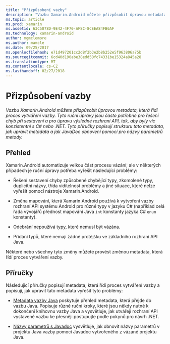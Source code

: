 ```yaml
---
title: "Přizpůsobení vazby"
description: "Vazbu Xamarin.Android můžete přizpůsobit úpravou metadata, která řídí proces vytváření vazby. Tyto ruční úpravy jsou často potřebné pro řešení chyb při sestavení a pro úpravu výsledné rozhraní API, tak, aby byly víc konzistentní s C# nebo .NET. Tyto příručky popisují strukturu tato metadata, jak upravit metadata a jak JavaDoc obnovení pomocí pro názvy parametrů metody."
ms.topic: article
ms.prod: xamarin
ms.assetid: 63C5078D-9E42-4F70-AF8C-8CEEA84FB6AF
ms.technology: xamarin-android
author: mgmclemore
ms.author: mamcle
ms.date: 09/25/2017
ms.openlocfilehash: e71d497201cc2d8f2b3e2b8b252e5f963806a75b
ms.sourcegitcommit: 6cd40d190abe38edd50fc74331be15324a845a28
ms.translationtype: MT
ms.contentlocale: cs-CZ
ms.lasthandoff: 02/27/2018
---
```

# <a name="customizing-bindings"></a>Přizpůsobení vazby

_Vazbu Xamarin.Android můžete přizpůsobit úpravou metadata, která řídí proces vytváření vazby. Tyto ruční úpravy jsou často potřebné pro řešení chyb při sestavení a pro úpravu výsledné rozhraní API, tak, aby byly víc konzistentní s C# nebo .NET. Tyto příručky popisují strukturu tato metadata, jak upravit metadata a jak JavaDoc obnovení pomocí pro názvy parametrů metody._

<a name="overview" />

## <a name="overview"></a>Přehled
 
Xamarin.Android automatizuje velkou část procesu vázání; ale v některých případech je ruční úpravy potřeba vyřešit následující problémy:

-   Řešení sestavení chyby způsobené chybějící typy, zkomolené typy, duplicitní názvy, třída viditelnost problémy a jiné situace, které nelze vyřešit pomocí nástroje Xamarin.Android. 

-   Změna mapování, která Xamarin.Android používá k vytvoření vazby rozhraní API systému Android pro různé typy v jazyku C# (například celá řada vývojářů přednost mapování Java `int` konstanty jazyka C# `enum` konstanty).

-   Odebrání nepoužívá typy, které nemusí být vázána. 

-   Přidání typů, které nemají žádné protějšku ve základního rozhraní API Java. 

Některé nebo všechny tyto změny můžete provést změnou metadata, která řídí proces vytváření vazby.

<a name="guides" />

## <a name="guides"></a>Příručky

Následující příručky popisují metadata, která řídí proces vytváření vazby a popisují, jak upravit tato metadata vyřešit tyto problémy:

-   [Metadata vazby Java](~/android/platform/binding-java-library/customizing-bindings/java-bindings-metadata.md) poskytuje přehled metadata, která přejde do vazbu Java.
    Popisuje různé ruční kroky, které jsou někdy nutné k dokončení knihovnu vazby Java a vysvětluje, jak utvářejí rozhraní API vystavené vazbu ke přesněji postupujte podle pokynů pro návrh .NET.

-   [Názvy parametrů s Javadoc](~/android/platform/binding-java-library/customizing-bindings/naming-parameters-with-javadoc.md) vysvětluje, jak obnovit názvy parametrů v projektu Java vazby pomocí Javadoc vytvořeného z vázané projektu Java.


 

